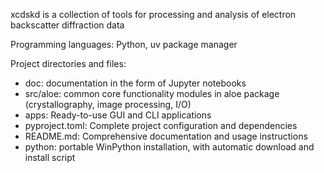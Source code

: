xcdskd is a collection of tools for processing and analysis of electron backscatter diffraction data

Programming languages: Python, uv package manager

Project directories and files:
- doc: documentation in the form of Jupyter notebooks
- src/aloe: common core functionality modules in aloe package (crystallography, image processing, I/O)
- apps: Ready-to-use GUI and CLI applications
- pyproject.toml: Complete project configuration and dependencies
- README.md: Comprehensive documentation and usage instructions
- python: portable WinPython installation, with automatic download and install script
